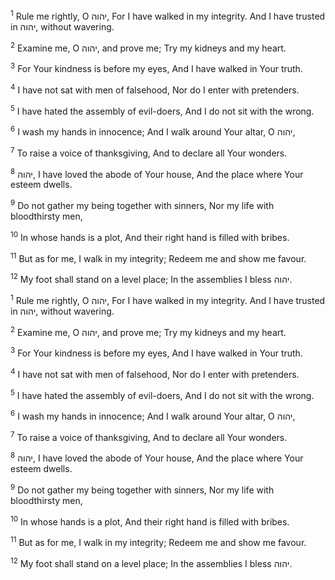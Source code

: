 <sup>1</sup> Rule me rightly, O יהוה, For I have walked in my integrity. And I have trusted in יהוה, without wavering.

<sup>2</sup> Examine me, O יהוה, and prove me; Try my kidneys and my heart.

<sup>3</sup> For Your kindness is before my eyes, And I have walked in Your truth.

<sup>4</sup> I have not sat with men of falsehood, Nor do I enter with pretenders.

<sup>5</sup> I have hated the assembly of evil-doers, And I do not sit with the wrong.

<sup>6</sup> I wash my hands in innocence; And I walk around Your altar, O יהוה,

<sup>7</sup> To raise a voice of thanksgiving, And to declare all Your wonders.

<sup>8</sup> יהוה, I have loved the abode of Your house, And the place where Your esteem dwells.

<sup>9</sup> Do not gather my being together with sinners, Nor my life with bloodthirsty men,

<sup>10</sup> In whose hands is a plot, And their right hand is filled with bribes.

<sup>11</sup> But as for me, I walk in my integrity; Redeem me and show me favour.

<sup>12</sup> My foot shall stand on a level place; In the assemblies I bless יהוה.

<sup>1</sup> Rule me rightly, O יהוה, For I have walked in my integrity. And I have trusted in יהוה, without wavering.

<sup>2</sup> Examine me, O יהוה, and prove me; Try my kidneys and my heart.

<sup>3</sup> For Your kindness is before my eyes, And I have walked in Your truth.

<sup>4</sup> I have not sat with men of falsehood, Nor do I enter with pretenders.

<sup>5</sup> I have hated the assembly of evil-doers, And I do not sit with the wrong.

<sup>6</sup> I wash my hands in innocence; And I walk around Your altar, O יהוה,

<sup>7</sup> To raise a voice of thanksgiving, And to declare all Your wonders.

<sup>8</sup> יהוה, I have loved the abode of Your house, And the place where Your esteem dwells.

<sup>9</sup> Do not gather my being together with sinners, Nor my life with bloodthirsty men,

<sup>10</sup> In whose hands is a plot, And their right hand is filled with bribes.

<sup>11</sup> But as for me, I walk in my integrity; Redeem me and show me favour.

<sup>12</sup> My foot shall stand on a level place; In the assemblies I bless יהוה.

